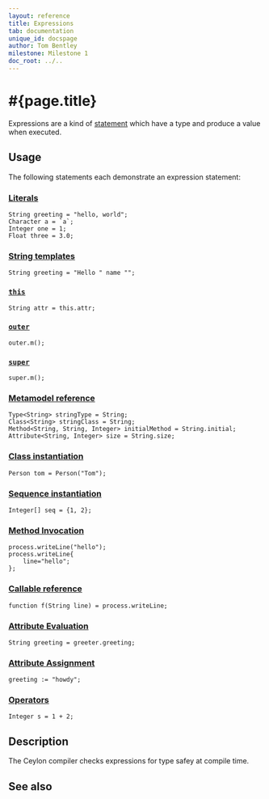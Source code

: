 ```yaml
---
layout: reference
title: Expressions
tab: documentation
unique_id: docspage
author: Tom Bentley
milestone: Milestone 1
doc_root: ../..
---
```


# #{page.title}

Expressions are a kind of [statement](../#statements) which have a type and 
produce a value when executed.

## Usage 

The following statements each demonstrate an expression statement:


### [Literals](../#literals)

    String greeting = "hello, world";
    Character a = `a`;
    Integer one = 1;
    Float three = 3.0;
    
### [String templates](string-template)

<!-- cat: String name = ""; -->
    String greeting = "Hello " name "";
    
### [`this`](this)

<!-- cat: class C() { String attr = ""; void m() { -->
    String attr = this.attr;
<!-- cat: }} -->
    
### [`outer`](outer) <!-- m3-->

<!-- check:none -->
    outer.m();
    
### [`super`](super)

<!-- check:none -->
    super.m();
    
### [Metamodel reference](metamodel-reference) <!-- m5-->

<!-- check:none -->
    Type<String> stringType = String;
    Class<String> stringClass = String;
    Method<String, String, Integer> initialMethod = String.initial;
    Attribute<String, Integer> size = String.size;

### [Class instantiation](class-instantiation)

<!-- cat: class Person(String name) {} -->
    Person tom = Person("Tom");

### [Sequence instantiation](sequence-instantiation)

    Integer[] seq = {1, 2};

### [Method Invocation](invocation)

<!-- cat: void m() { -->
    process.writeLine("hello");
    process.writeLine{
        line="hello";
    };
<!-- cat: } -->
    
### [Callable reference](callable-reference)

<!-- cat: void m() { -->
    function f(String line) = process.writeLine;
<!-- cat: } -->

### [Attribute Evaluation](attribute-evaluation)

<!-- cat: object greeter { shared String greeting = ""; } -->
    String greeting = greeter.greeting;
    
### [Attribute Assignment](attribute-assignment)

<!-- cat: void m() { -->
<!-- cat: variable String greeting; -->
    greeting := "howdy";
<!-- cat: } -->
    
### [Operators](../#operators)

    Integer s = 1 + 2;

## Description

The Ceylon compiler checks expressions for type safey at compile time.

## See also

